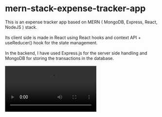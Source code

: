 # mern-stack-expense-tracker-app
This is an expense tracker app based on MERN ( MongoDB, Express, React, NodeJS ) stack. <br/><br/>
Its client side is made in React using React hooks and context API + useReducer() hook for the state management. <br/><br/>
In the backend, I have used Express.js for the server side handling and MongoDB for storing the transactions in the database.<br/><br/>
![alt-text](https://github.com/Ruturaj-7802/ExpenseTrackerMERN/blob/master/mern_expense_demo.mp4)<br/><br/>
